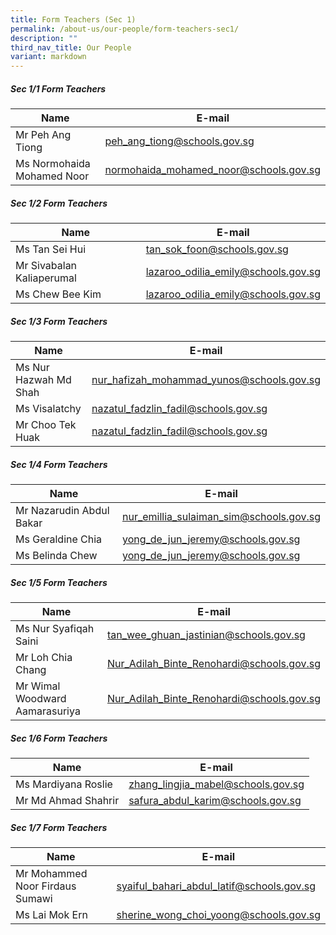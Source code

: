 ```yaml
---
title: Form Teachers (Sec 1)
permalink: /about-us/our-people/form-teachers-sec1/
description: ""
third_nav_title: Our People
variant: markdown
---
```

##### Sec 1/1 Form Teachers 

| Name | E-mail |
| -------- | -------- |
| Mr Peh Ang Tiong     |  [peh_ang_tiong@schools.gov.sg](mailto:peh_ang_tiong@schools.gov.sg)   |
| Ms Normohaida Mohamed Noor    |  [normohaida_mohamed_noor@schools.gov.sg](mailto:normohaida_mohamed_noor@schools.gov.sg)   |

##### Sec 1/2 Form Teachers 

| Name | E-mail |
| -------- | -------- |
| Ms Tan Sei Hui     | [tan\_sok\_foon@schools.gov.sg](mailto:tan_sok_foon@schools.gov.sg)     |
| Mr Sivabalan Kaliaperumal    | [lazaroo\_odilia\_emily@schools.gov.sg](mailto:lazaroo_odilia_emily@schools.gov.sg)     |
| Ms Chew Bee Kim    | [lazaroo\_odilia\_emily@schools.gov.sg](mailto:lazaroo_odilia_emily@schools.gov.sg)     |

##### Sec 1/3 Form Teachers 

| Name | E-mail |
| -------- | -------- |
| Ms Nur Hazwah Md Shah     | [nur\_hafizah\_mohammad\_yunos@schools.gov.sg](mailto:nur_hafizah_mohammad_yunos@schools.gov.sg)     |
| Ms Visalatchy    | [nazatul\_fadzlin\_fadil@schools.gov.sg](mailto:nazatul_fadzlin_fadil@schools.gov.sg)     |
| Mr Choo Tek Huak    | [nazatul\_fadzlin\_fadil@schools.gov.sg](mailto:nazatul_fadzlin_fadil@schools.gov.sg)     |


##### Sec 1/4 Form Teachers 

| Name | E-mail |
| -------- | -------- |
| Mr Nazarudin Abdul Bakar     | [nur\_emillia\_sulaiman\_sim@schools.gov.sg](mailto:nur_emillia_sulaiman_sim@schools.gov.sg)     |
| Ms Geraldine Chia    | [yong\_de\_jun\_jeremy@schools.gov.sg](mailto:yong_de_jun_jeremy@schools.gov.sg)     |
| Ms Belinda Chew    | [yong\_de\_jun\_jeremy@schools.gov.sg](mailto:yong_de_jun_jeremy@schools.gov.sg)     |

##### Sec 1/5 Form Teachers 

| Name | E-mail |
| -------- | -------- |
| Ms Nur Syafiqah Saini     | [tan\_wee\_ghuan\_jastinian@schools.gov.sg](mailto:tan_wee_ghuan_jastinian@schools.gov.sg)     |
| Mr Loh Chia Chang   | [Nur\_Adilah\_Binte\_Renohardi@schools.gov.sg](mailto:Nur_Adilah_Binte_Renohardi@schools.gov.sg)     |
| Mr Wimal Woodward Aamarasuriya   | [Nur\_Adilah\_Binte\_Renohardi@schools.gov.sg](mailto:Nur_Adilah_Binte_Renohardi@schools.gov.sg)     |

##### Sec 1/6 Form Teachers 

| Name | E-mail |
| -------- | -------- |
| Ms Mardiyana Roslie     | [zhang\_lingjia\_mabel@schools.gov.sg](mailto:zhang_lingjia_mabel@schools.gov.sg)     |
| Mr Md Ahmad Shahrir    | [safura\_abdul\_karim@schools.gov.sg](mailto:safura_abdul_karim@schools.gov.sg)     |

##### Sec 1/7 Form Teachers 

| Name | E-mail |
| -------- | -------- |
| Mr Mohammed Noor Firdaus Sumawi     | [syaiful\_bahari\_abdul\_latif@schools.gov.sg](mailto:syaiful_bahari_abdul_latif@schools.gov.sg)     |
| Ms Lai Mok Ern    | [sherine\_wong\_choi\_yoong@schools.gov.sg](mailto:sherine_wong_choi_yoong@schools.gov.sg)     |